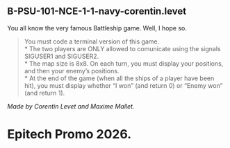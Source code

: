 ## __B-PSU-101-NCE-1-1-navy-corentin.levet__

You all know the very famous Battleship game. Well, I hope so.  
> You must code a terminal version of this game.  
    * The two players are ONLY allowed to comunicate using the signals SIGUSER1 and SIGUSER2.  
    * The map size is 8x8. On each turn, you must display your positions, and then your enemy’s positions.  
    * At the end of the game (when all the ships of a player have been hit), you must display whether “I won” (and return 0) or “Enemy won” (and return 1).  

*Made by Corentin Levet and Maxime Mallet.*
# Epitech Promo 2026.